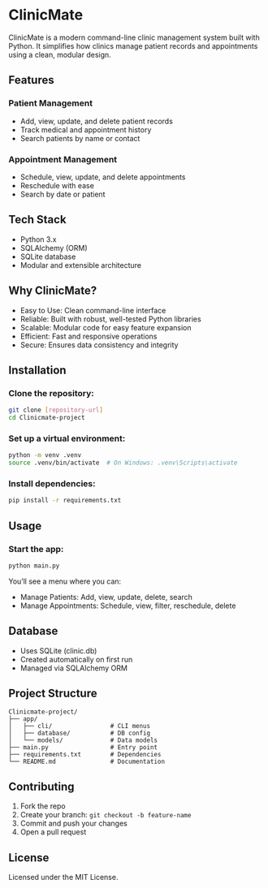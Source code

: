 # ClinicMate

ClinicMate is a modern command-line clinic management system built with Python. It simplifies how clinics manage patient records and appointments using a clean, modular design.

## Features

### Patient Management
- Add, view, update, and delete patient records
- Track medical and appointment history
- Search patients by name or contact

### Appointment Management
- Schedule, view, update, and delete appointments
- Reschedule with ease
- Search by date or patient

## Tech Stack
- Python 3.x
- SQLAlchemy (ORM)
- SQLite database
- Modular and extensible architecture

## Why ClinicMate?
- Easy to Use: Clean command-line interface
- Reliable: Built with robust, well-tested Python libraries
- Scalable: Modular code for easy feature expansion
- Efficient: Fast and responsive operations
- Secure: Ensures data consistency and integrity

## Installation

### Clone the repository:
```bash
git clone [repository-url]
cd Clinicmate-project
```

### Set up a virtual environment:
```bash
python -m venv .venv
source .venv/bin/activate  # On Windows: .venv\Scripts\activate
```

### Install dependencies:
```bash
pip install -r requirements.txt
```

## Usage

### Start the app:
```bash
python main.py
```

You’ll see a menu where you can:
- Manage Patients: Add, view, update, delete, search
- Manage Appointments: Schedule, view, filter, reschedule, delete

## Database
- Uses SQLite (clinic.db)
- Created automatically on first run
- Managed via SQLAlchemy ORM

## Project Structure
```
Clinicmate-project/
├── app/
│   ├── cli/                # CLI menus
│   ├── database/           # DB config
│   └── models/             # Data models
├── main.py                 # Entry point
├── requirements.txt        # Dependencies
└── README.md               # Documentation
```

## Contributing

1. Fork the repo
1. Create your branch: `git checkout -b feature-name`
1. Commit and push your changes
1. Open a pull request

## License
Licensed under the MIT License.

